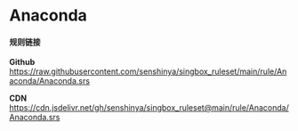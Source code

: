 # Anaconda

#### 规则链接

**Github**
https://raw.githubusercontent.com/senshinya/singbox_ruleset/main/rule/Anaconda/Anaconda.srs

**CDN**
https://cdn.jsdelivr.net/gh/senshinya/singbox_ruleset@main/rule/Anaconda/Anaconda.srs